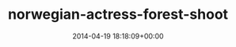 ---
title:		"norwegian-actress-forest-shoot"
type:		"upload"
description:		"TBC"
date:		"2014-04-19 18:18:09+00:00"
album:		"people"
filename:		"norwegian-actress-forest-shoot.md"
series:		""
cl_public_id:		"people/norwegian-actress-forest-shoot"
cl_version:		1497005493
format:		"tiff"
bytes:		2285596
width:		810
height:		1440
exposure_mode:		"Auto"
program:		"Program AE"
aperture:		"2.8"
focal_length:		"90.0 mm"
iso:		"100"
shutter_speed:		"1/125"
metering:		"Multi-segment"
flash:		"Off, Did not fire"
white_balance:		"As Shot"
colour_temp:		"6300"
has_crop:		"false"
orientation:		"Horizontal (normal)"
camera_model:		"NIKON D800"
lens_info:		"70-200mm f/2.8"
artist:		"No artist info"
x_resolution:		"300"
y_resolution:		"300"
---